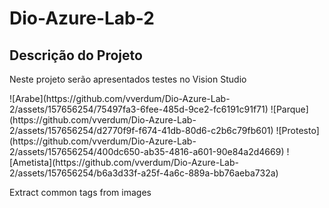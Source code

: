 # Dio-Azure-Lab-2
## Descrição do Projeto
<p align="justify"> Neste projeto serão apresentados testes no Vision Studio </p>
![Arabe](https://github.com/vverdum/Dio-Azure-Lab-2/assets/157656254/75497fa3-6fee-485d-9ce2-fc6191c91f71)
![Parque](https://github.com/vverdum/Dio-Azure-Lab-2/assets/157656254/d2770f9f-f674-41db-80d6-c2b6c79fb601)
![Protesto](https://github.com/vverdum/Dio-Azure-Lab-2/assets/157656254/400dc650-ab35-4816-a601-90e84a2d4669)
![Ametista](https://github.com/vverdum/Dio-Azure-Lab-2/assets/157656254/b6a3d33f-a25f-4a6c-889a-bb76aeba732a)


Extract common tags from images
